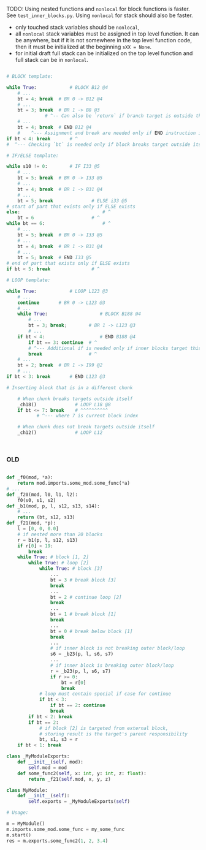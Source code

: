 
TODO: Using nested functions and `nonlocal` for block functions is faster. See `test_inner_blocks.py`.
Using `nonlocal` for stack should also be faster.
* only touched stack variables should be `nonlocal`,
* all `nonlocal` stack variables must be assigned in top level function. It can be anywhere,
  but if it is not somewhere in the top level function code, then it must be initialized at the beginning `sXX = None`.
* for initial draft full stack can be initialized on the top level function and full stack can be in `nonlocal`.

```python

# BLOCK template:

while True:            # BLOCK B12 @4
	# ...
	bt = 4; break  # BR 0 -> B12 @4
	# ...
	bt = 3; break  # BR 1 -> B8 @3
              # ^-- Can also be `return` if branch target is outside this chunk function
	# ...
	bt = 4; break  # END B12 @4
	#    ^--- Assignment and break are needed only if END instruction is reachable
if bt < 4: break       # ^
#  ^--- Checking `bt` is needed only if block breaks target outside itself.

# IF/ELSE template:

while s10 != 0:        # IF I33 @5
	# ...
	bt = 5; break  # BR 0 -> I33 @5
	# ...
	bt = 4; break  # BR 1 -> B31 @4
	# ...
	bt = 5; break              # ELSE i33 @5
# start of part that exists only if ELSE exists
else:                              # ^
	bt = 6                     # ^
while bt == 6:                     # ^
	# ...
	bt = 5; break  # BR 0 -> I33 @5
	# ...
	bt = 4; break  # BR 1 -> B31 @4
	# ...
	bt = 5; break  # END I33 @5
# end of part that exists only if ELSE exists
if bt < 5: break               # ^

# LOOP template:

while True:            # LOOP L123 @3
	# ...
	continue       # BR 0 -> L123 @3
	# ...
	while True:                   # BLOCK B188 @4
		# ...
		bt = 3; break;        # BR 1 -> L123 @3
		# ...
	if bt < 4:                    # END B188 @4
		if bt == 3: continue  # ^
		# ^--- Additional if is needed only if inner blocks target this LOOP
		break                 # ^
	# ...
	bt = 2; break  # BR 1 -> I99 @2
	# ...
if bt < 3: break       # END L123 @3

# Inserting block that is in a different chunk

	# When chunk breaks targets outside itself
	_ch18()              # LOOP L18 @8
	if bt <= 7: break    # ^^^^^^^^^^
	       # ^--- where 7 is current block index

	# When chunk does not break targets outside itself
	_ch12()              # LOOP L12

		

```

### OLD

```python

def _f0(mod, *a):
	return mod.imports.some_mod.some_func(*a)
# ...
def _f20(mod, l0, l1, l2):
	f0(s0, s1, s2)
def _b1(mod, p, l, s12, s13, s14):
	# ...
	return (bt, s12, s13)
def _f21(mod, *p):
	l = [0, 0, 0.0]
	# if nested more than 20 blocks
	r = b1(p, l, s12, s13)
	if r[0] < 19:
		break
	while True: # block [1, 2]
		while True: # loop [2]
			while True: # block [3]
				...
				bt = 3 # break block [3]
				break
				...
				bt = 2 # continue loop [2]
				break
				...
				bt = 1 # break block [1]
				break
				...
				bt = 0 # break below block [1]
				break
				...
				# if inner block is not breaking outer block/loop
				s6 = _b23(p, l, s6, s7)
				...
				# if inner block is breaking outer block/loop
				r = _b23(p, l, s6, s7)
				if r >= 0:
					bt = r[0]
					break
			# loop must contain special if case for continue
			if bt < 3:
				if bt == 2: continue
				break
		if bt < 2: break
		if bt == 2:
			# if block [2] is targeted from external block,
			# storing result is the target's parent responsibility
			bt, s1, s3 = r
	if bt < 1: break

class _MyModuleExports:
	def __init__(self, mod):
		self.mod = mod
	def some_func2(self, x: int, y: int, z: float):
		return _f21(self.mod, x, y, z)

class MyModule:
	def __init__(self):
		self.exports = _MyModuleExports(self)

# Usage:

m = MyModule()
m.imports.some_mod.some_func = my_some_func
m.start()
res = m.exports.some_func2(1, 2, 3.4)

```

